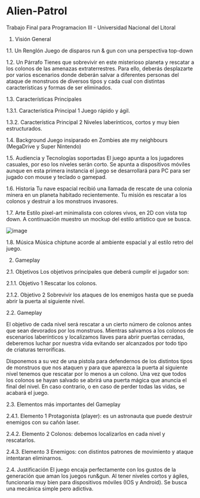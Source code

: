 # Alien-Patrol
Trabajo Final para Programacion III - Universidad Nacional del Litoral

1. Visión General

1.1. Un Renglón 
Juego de disparos run & gun  con una perspectiva top-down

1.2. Un Párrafo 
Tienes que sobrevivir en este misterioso planeta y rescatar a los colonos de las amenazas extraterrestres. Para ello, deberás desplazarte por varios escenarios donde deberán salvar a diferentes personas del ataque de monstruos de diversos tipos y cada cual con distintas características y formas de ser eliminados.

1.3. Características Principales 

1.3.1. Característica Principal 1 
Juego rápido y ágil.

1.3.2. Característica Principal 2
Niveles laberínticos, cortos y muy bien estructurados.

1.4. Background 
Juego insiparado en Zombies ate my neighbours (MegaDrive y Super Nintendo)
	
1.5. Audiencia y Tecnologías soportadas
El juego apunta a los jugadores casuales, por eso los niveles serán corto. Se apunta a dispositivos móviles aunque en esta primera instancia el juego se desarrollará para PC para ser jugado con mouse y teclado o gamepad. 

1.6. Historia
Tu nave espacial recibió una llamada de rescate de una colonia minera en un planeta habitado recientemente.  Tu misión es rescatar a los colonos y destruir a los monstruos invasores.

1.7. Arte
Estilo pixel-art minimalista con colores vivos, en 2D con vista top down. A continuación muestro un mockup del estilo artístico que se busca.

 ![image](https://user-images.githubusercontent.com/83043304/121922515-6d308800-cd10-11eb-8269-b03745fc7456.png)


1.8. Música 
Música chiptune acorde al ambiente espacial y al estilo retro del juego.

2. Gameplay 

2.1. Objetivos 
Los objetivos principales que deberá cumplir el jugador son:

2.1.1. Objetivo 1 
Rescatar los colonos.

2.1.2. Objetivo 2 
Sobrevivir los ataques de los enemigos hasta que se pueda abrir la puerta al siguiente nivel.

2.2. Gameplay 

El objetivo de cada nivel será rescatar a un cierto número de colonos antes que sean devorados por los monstruos. Mientras salvamos a los colonos de escenarios laberínticos y localizamos llaves para abrir puertas cerradas, deberemos luchar por nuestra vida evitando ser alcanzados por todo tipo de criaturas terroríficas. 

Disponemos a su vez de una pistola para defendernos de los distintos tipos de monstruos que nos ataquen y para que aparezca la puerta al siguiente nivel tenemos que rescatar por lo menos a un colono. Una vez que todos los colonos se hayan salvado se abrirá una puerta mágica que anuncia el final del nivel.  En caso contrario, o en caso de perder todas las vidas, se acabará el juego.

2.3. Elementos más importantes del Gameplay 

2.4.1. Elemento 1 
Protagonista (player): es un astronauta que puede destruir enemigos con su cañón laser.

2.4.2. Elemento 2
Colonos: debemos localizarlos en cada nivel y rescatarlos.
 
2.4.3. Elemento 3
Enemigos: con distintos patrones de movimiento y ataque intentaran eliminarnos.

2.4. Justificación 
El juego encaja perfectamente con los gustos de la generación que aman los juegos run&gun. Al tener niveles cortos y ágiles, funcionaría muy bien para dispositivos móviles (IOS y Android). Se busca una mecánica simple pero adictiva.
